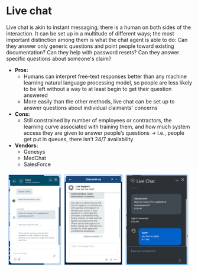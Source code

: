 # Live chat

Live chat is akin to instant messaging; there is a human on both sides of the interaction. It can be set up in a multitude of different ways; the most important distinction among them is what the chat agent is able to do: Can they answer only generic questions and point people toward existing documentation? Can they help with password resets? Can they answer specific questions about someone's claim?

* **Pros:** 
  * Humans can interpret free-text responses better than any machine learning natural language processing model, so people are less likely to be left without a way to at least begin to get their question answered
  * More easily than the other methods, live chat can be set up to answer questions about individual claimants' concerns
* **Cons:**
  * Still constrained by number of employees or contractors, the learning curve associated with training them, and how much system access they are given to answer people’s questions → i.e., people get put in queues, there isn’t 24/7 availability
* **Vendors:**
  * Genesys
  * MedChat
  * SalesForce

![Left to right: Screenshots of live chat from North Carolina, Indiana, and Vermont.](../../../.gitbook/assets/screen-shot-2020-12-22-at-8.20.02-am.png)

### 

